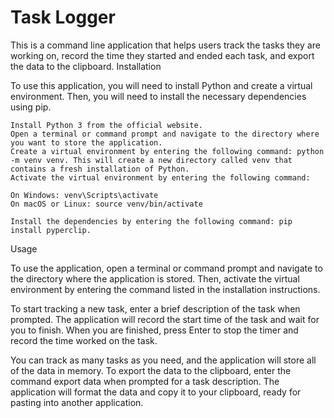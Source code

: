 # Task Logger

This is a command line application that helps users track the tasks they are working on, record the time they started and ended each task, and export the data to the clipboard.
Installation

To use this application, you will need to install Python and create a virtual environment. Then, you will need to install the necessary dependencies using pip.

    Install Python 3 from the official website.
    Open a terminal or command prompt and navigate to the directory where you want to store the application.
    Create a virtual environment by entering the following command: python -m venv venv. This will create a new directory called venv that contains a fresh installation of Python.
    Activate the virtual environment by entering the following command:

    On Windows: venv\Scripts\activate
    On macOS or Linux: source venv/bin/activate

    Install the dependencies by entering the following command: pip install pyperclip.

Usage

To use the application, open a terminal or command prompt and navigate to the directory where the application is stored. Then, activate the virtual environment by entering the command listed in the installation instructions.

To start tracking a new task, enter a brief description of the task when prompted. The application will record the start time of the task and wait for you to finish. When you are finished, press Enter to stop the timer and record the time worked on the task.

You can track as many tasks as you need, and the application will store all of the data in memory. To export the data to the clipboard, enter the command export data when prompted for a task description. The application will format the data and copy it to your clipboard, ready for pasting into another application.
